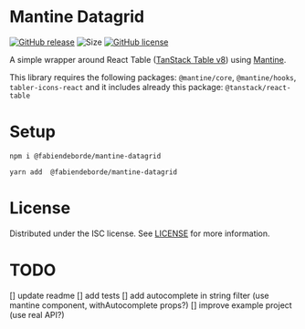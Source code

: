 # Mantine Datagrid
[![GitHub release](https://img.shields.io/github/v/release/FabienDeborde/mantine-datagrid)](https://github.com/FabienDeborde/mantine-datagrid/releases/)
![Size](https://img.shields.io/github/languages/code-size/FabienDeborde/mantine-datagrid)
[![GitHub license](https://img.shields.io/github/license/Naereen/StrapDown.js.svg)](https://github.com/FabienDeborde/mantine-datagrid/blob/master/LICENSE.md)

A simple wrapper around React Table ([TanStack Table v8](https://tanstack.com/table/v8/docs/guide/introduction)) using [Mantine](https://mantine.dev/).

This library requires the following packages: `@mantine/core`, `@mantine/hooks`, `tabler-icons-react` and it includes already this package: `@tanstack/react-table`


# Setup
```
npm i @fabiendeborde/mantine-datagrid
```

```
yarn add  @fabiendeborde/mantine-datagrid
```

# License
Distributed under the ISC license. See [LICENSE](https://github.com/FabienDeborde/react-simple-qr-scanner/blob/master/LICENSE) for more information.

# TODO
[] update readme
[] add tests
[] add autocomplete in string filter (use mantine component, withAutocomplete props?)
[] improve example project (use real API?)
